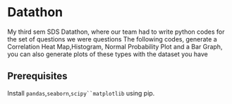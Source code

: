 # Datathon

My third sem SDS Datathon, where our team  had to write python codes for the set of questions we were questions
The following codes, generate a Correlation Heat Map,Histogram, Normal Probability Plot and a Bar Graph, you can also generate plots of these types with the dataset you have

## Prerequisites
Install `pandas`,`seaborn`,`scipy``matplotlib` using pip. 




